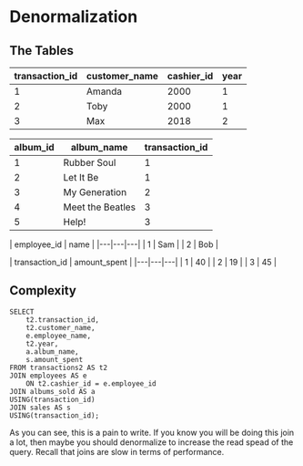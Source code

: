 # Denormalization

## The Tables

|transaction_id|customer_name|cashier_id|year
|---|---|---|---|
| 1 | Amanda | 2000 | 1 |
| 2 | Toby | 2000 | 1 |
| 3 | Max | 2018 | 2 |

| album_id | album_name | transaction_id |
|---|---|---|
| 1 | Rubber Soul | 1 |
| 2 | Let It Be | 1 |
| 3 | My Generation | 2 |
| 4 | Meet the Beatles | 3 |
| 5 | Help! | 3 |

| employee_id | name |
|---|---|---|
| 1 | Sam |
| 2 | Bob |

| transaction_id | amount_spent |
|---|---|---|
| 1 | 40 |
| 2 | 19 |
| 3 | 45 |

## Complexity

```
SELECT 
    t2.transaction_id,
    t2.customer_name,
    e.employee_name,
    t2.year,
    a.album_name,
    s.amount_spent
FROM transactions2 AS t2
JOIN employees AS e
    ON t2.cashier_id = e.employee_id
JOIN albums_sold AS a
USING(transaction_id)
JOIN sales AS s
USING(transaction_id);
```

As you can see, this is a pain to write. If you know you will be doing this join a lot, then maybe you should denormalize to increase the read spead of the query. Recall that joins are slow in terms of performance.


